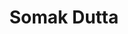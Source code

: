 ---
first_name: Somak
last_name: Dutta
title: Somak Dutta
role: Associate Professor of Statistics
organizations:
- name: Iowa State University
  url: https://www.iastate.edu/
education:
  courses:
  - course: PhD Statistics
    institution: University of Chicago
    year: 2015
  - course: M.Stat. Statistics
    institution: Indian Statistical Institute
    year: 2010
  - course: B.Stat. Statistics
    institution: Indian Statistical Institute
    year: 2008
social:
- icon: envelope
  icon_pack: fas
  link: mailto:somakd@iastate.edu
- icon: globe
  icon_pack: fas
  link: https://faculty.sites.iastate.edu/somakd/
- icon: orcid
  icon_pack: ai
  link: https://orcid.org/0000-0002-5613-8987
interests:
- Spatial statistics
- Mixed effects models
- High-dimensional regressions
- Matrix-free computation
user_groups:
- Members
superuser: no
---